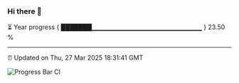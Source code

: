 ### Hi there 👋

⏳ Year progress { ███████▁▁▁▁▁▁▁▁▁▁▁▁▁▁▁▁▁▁▁▁▁▁▁ } 23.50 %

---

⏰ Updated on Thu, 27 Mar 2025 18:31:41 GMT

![Progress Bar CI](https://github.com/ZhaoGui/ZhaoGui/workflows/Progress%20Bar%20CI/badge.svg)

